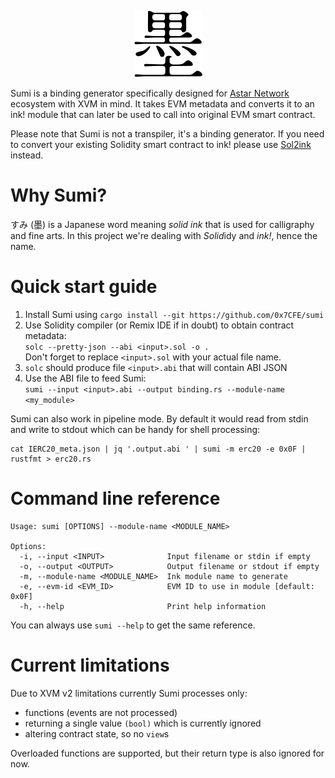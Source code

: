 <p align="center"><img src="media/sumi.png"/><br/></p>

Sumi is a binding generator specifically designed for [Astar Network](https://astar.network) ecosystem with XVM in mind. It takes EVM metadata and converts it to an ink! module that can later be used to call into original EVM smart contract.

Please note that Sumi is not a transpiler, it's a binding generator. If you need to convert your existing Solidity smart contract to ink! please use [Sol2ink](https://github.com/Supercolony-net/sol2ink) instead.

# Why Sumi?

すみ (墨) is a Japanese word meaning *solid ink* that is used for calligraphy and fine arts. In this project we're dealing with *Solid*idy and *ink!*, hence the name.

# Quick start guide

1. Install Sumi using `cargo install --git https://github.com/0x7CFE/sumi`
2. Use Solidity compiler (or Remix IDE if in doubt) to obtain contract metadata:  
`solc --pretty-json --abi <input>.sol -o .`  
Don't forget to replace `<input>.sol` with your actual file name.  
3. `solc` should produce file `<input>.abi` that will contain ABI JSON
4. Use the ABI file to feed Sumi:  
`sumi --input <input>.abi --output binding.rs --module-name <my_module>`

Sumi can also work in pipeline mode. By default it would read from stdin and write to stdout which can be handy for shell processing:

    cat IERC20_meta.json | jq '.output.abi ' | sumi -m erc20 -e 0x0F | rustfmt > erc20.rs

# Command line reference

    Usage: sumi [OPTIONS] --module-name <MODULE_NAME>
    
    Options:
      -i, --input <INPUT>              Input filename or stdin if empty
      -o, --output <OUTPUT>            Output filename or stdout if empty
      -m, --module-name <MODULE_NAME>  Ink module name to generate
      -e, --evm-id <EVM_ID>            EVM ID to use in module [default: 0x0F]
      -h, --help                       Print help information

You can always use `sumi --help` to get the same reference.

# Current limitations

Due to XVM v2 limitations currently Sumi processes only:
- functions (events are not processed)
- returning a single value `(bool)` which is currently ignored
- altering contract state, so no `view`s

Overloaded functions are supported, but their return type is also ignored for now.
